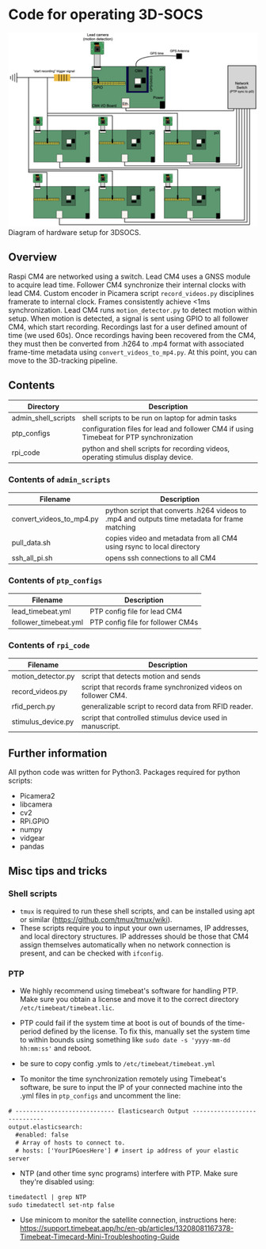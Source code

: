 # Code for operating 3D-SOCS

![Banner](../media/Fig_SX_3DSOCS_hardware.png)
Diagram of hardware setup for 3DSOCS. 

## Overview 
Raspi CM4 are networked using a switch. Lead CM4 uses a GNSS module to acquire lead time. Follower CM4 synchronize their internal clocks with lead CM4. Custom encoder in Picamera script ```record_videos.py``` disciplines framerate to internal clock. Frames consistently achieve <1ms synchronization. Lead CM4 runs ```motion_detector.py``` to detect motion within setup. When motion is detected, a signal is sent using GPIO to all follower CM4, which start recording. Recordings last for a user defined amount of time (we used 60s). Once recordings having been recovered from the CM4, they must then be converted from .h264 to .mp4 format with associated frame-time metadata using ```convert_videos_to_mp4.py```. At this point, you can move to the 3D-tracking pipeline.

## Contents
Directory  | Description
------------- | -------------
admin_shell_scripts | shell scripts to be run on laptop for admin tasks
ptp_configs | configuration files for lead and follower CM4 if using Timebeat for PTP synchronization
rpi_code | python and shell scripts for recording videos, operating stimulus display device.

### Contents of ```admin_scripts```
Filename  | Description
------------- | -------------
convert_videos_to_mp4.py | python script that converts .h264 videos to .mp4 and outputs time metadata for frame matching
pull_data.sh | copies video and metadata from all CM4 using rsync to local directory
ssh_all_pi.sh | opens ssh connections to all CM4

### Contents of ```ptp_configs```
Filename  | Description
------------- | -------------
lead_timebeat.yml | PTP config file for lead CM4
follower_timebeat.yml | PTP config file for follower CM4s

### Contents of ```rpi_code```
Filename  | Description
------------- | -------------
motion_detector.py | script that detects motion and sends 
record_videos.py | script that records frame synchronized videos on follower CM4.
rfid_perch.py | generalizable script to record data from RFID reader.
stimulus_device.py | script that controlled stimulus device used in manuscript.

## Further information

All python code was written for Python3. Packages required for python scripts:
- Picamera2
- libcamera
- cv2 
- RPi.GPIO
- numpy
- vidgear
- pandas

## Misc tips and tricks

### Shell scripts
* ```tmux``` is required to run these shell scripts, and can be installed using apt or similar (https://github.com/tmux/tmux/wiki).
* These scripts require you to input your own usernames, IP addresses, and local directory structures. IP addresses should be those that CM4 assign themselves automatically when no network connection is present, and can be checked with ```ifconfig```.

### PTP
* We highly recommend using timebeat's software for handling PTP. Make sure you obtain a license and move it to the correct directory ```/etc/timebeat/timebeat.lic```.

* PTP could fail if the system time at boot is out of bounds of the time-period defined by the license. To fix this, manually set the system time to within bounds using something like ```sudo date -s 'yyyy-mm-dd hh:mm:ss'``` and reboot.

* be sure to copy config .ymls to ```/etc/timebeat/timebeat.yml```

* To monitor the time synchronization remotely using Timebeat's software, be sure to input the IP of your connected machine into the .yml files in ```ptp_configs``` and uncomment the line:

```shell
# ---------------------------- Elasticsearch Output ----------------------------
output.elasticsearch:
  #enabled: false
  # Array of hosts to connect to.
  # hosts: ['YourIPGoesHere'] # insert ip address of your elastic server
```

* NTP (and other time sync programs) interfere with PTP. Make sure they're disabled using:

```shell
timedatectl | grep NTP
sudo timedatectl set-ntp false
```

* Use minicom to monitor the satellite connection, instructions here: https://support.timebeat.app/hc/en-gb/articles/13208081167378-Timebeat-Timecard-Mini-Troubleshooting-Guide

